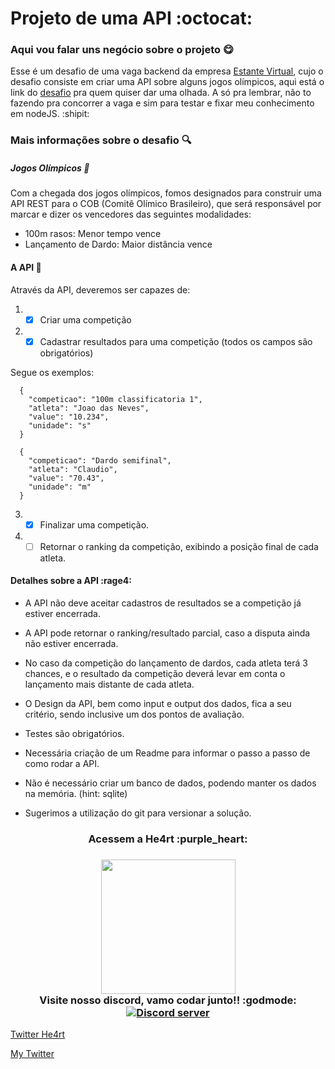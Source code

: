 # Projeto de uma API :octocat:

### Aqui vou falar uns negócio sobre o projeto :yum:

Esse é um desafio de uma vaga backend da empresa [Estante Virtual](https://github.com/estantevirtual), cujo o desafio consiste em criar uma API sobre alguns jogos olímpicos, aqui está o link do [desafio](https://github.com/estantevirtual/vagas/blob/master/desafios/backend.md) pra quem quiser dar uma olhada. A só pra lembrar, não to fazendo pra concorrer a vaga e sim para testar e fixar meu conhecimento em nodeJS. :shipit:

### Mais informações sobre o desafio :mag:

##### Jogos Olímpicos :flags:

Com a chegada dos jogos olímpicos, fomos designados para construir uma API REST para o COB (Comitê Olímico Brasileiro), que será responsável por marcar e dizer os vencedores das seguintes modalidades:

- 100m rasos: Menor tempo vence
- Lançamento de Dardo: Maior distância vence

#### A API :rocket:

Através da API, deveremos ser capazes de:

1. - [x] Criar uma competição
2. - [x] Cadastrar resultados para uma competição (todos os campos são obrigatórios)

Segue os exemplos:

```
  {
    "competicao": "100m classificatoria 1",
    "atleta": "Joao das Neves",
    "value": "10.234",
    "unidade": "s"
  }
```

```
  {
    "competicao": "Dardo semifinal",
    "atleta": "Claudio",
    "value": "70.43",
    "unidade": "m"
  }
```

3. - [x] Finalizar uma competição.
4. - [ ] Retornar o ranking da competição, exibindo a posição final de cada atleta.

#### Detalhes sobre a API :rage4:

- A API não deve aceitar cadastros de resultados se a competição já estiver encerrada.

- A API pode retornar o ranking/resultado parcial, caso a disputa ainda não estiver encerrada.

- No caso da competição do lançamento de dardos, cada atleta terá 3 chances, e o resultado da competição deverá levar em conta o lançamento mais distante de cada atleta.

- O Design da API, bem como input e output dos dados, fica a seu critério, sendo inclusive um dos pontos de avaliação.

- Testes são obrigatórios.

- Necessária criação de um Readme para informar o passo a passo de como rodar a API.

- Não é necessário criar um banco de dados, podendo manter os dados na memória. (hint: sqlite)

- Sugerimos a utilização do git para versionar a solução.

<h3 align="center">
  Acessem a He4rt :purple_heart:
</h3>

<h3 align="center">
  <img src="https://heartdevs.com/wp-content/uploads/2018/12/logo.png" width="215"><br>
    Visite nosso discord, vamo codar junto!! :godmode:
	<a href="https://discord.gg/J78z3FV" target="_blank">
	<img src="https://discordapp.com/api/guilds/452926217558163456/embed.png" alt="Discord server"/></a><br>
</h3>

[Twitter He4rt](https://twitter.com/He4rtDevs)

[My Twitter](https://twitter.com/m7Aei_He4rt)
